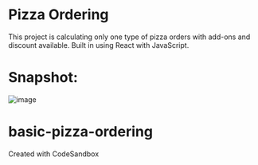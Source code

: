 # Pizza Ordering
This project is calculating only one type of pizza orders with add-ons and discount available. Built in using React with JavaScript.

# Snapshot:
![image](https://user-images.githubusercontent.com/53818754/236638877-54e0f995-5a52-412f-9833-06755441cc7d.png)

# basic-pizza-ordering
Created with CodeSandbox
